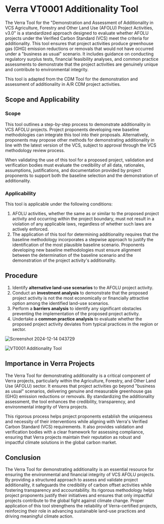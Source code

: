 # Verra VT0001 Additionality Tool

The Verra Tool for the "Demonstration and Assessment of Additionality in VCS Agriculture, Forestry and Other Land Use (AFOLU) Project Activities, v3.0" is a standardized approach designed to evaluate whether AFOLU projects under the Verified Carbon Standard (VCS) meet the criteria for additionality. This tool ensures that project activities produce greenhouse gas (GHG) emission reductions or removals that would not have occurred under a "business as usual" scenario. It includes guidance on conducting regulatory surplus tests, financial feasibility analyses, and common practice assessments to demonstrate that the project activities are genuinely unique and contribute to environmental integrity.

This tool is adapted from the CDM Tool for the demonstration and assessment of additionality in A/R CDM project activities.

## Scope and Applicability

### Scope

This tool outlines a step-by-step process to demonstrate additionality in VCS AFOLU projects. Project proponents developing new baseline methodologies can integrate this tool into their proposals. Alternatively, proponents may propose other methods for demonstrating additionality in line with the latest version of the VCS, subject to approval through the VCS methodology review process. 

When validating the use of this tool for a proposed project, validation and verification bodies must evaluate the credibility of all data, rationales, assumptions, justifications, and documentation provided by project proponents to support both the baseline selection and the demonstration of additionality.

### Applicability

This tool is applicable under the following conditions:  

1. AFOLU activities, whether the same as or similar to the proposed project activity and occurring within the project boundary, must not result in a violation of any applicable laws, regardless of whether such laws are actively enforced.  
2. The application of this tool for determining additionality requires that the baseline methodology incorporates a stepwise approach to justify the identification of the most plausible baseline scenario. Proponents developing new baseline methodologies must ensure alignment between the determination of the baseline scenario and the demonstration of the project activity's additionality.  

## Procedure

1. Identify **alternative land-use scenarios** to the AFOLU project activity.  
2. Conduct an **investment analysis** to demonstrate that the proposed project activity is not the most economically or financially attractive option among the identified land-use scenarios.  
3. Perform a **barriers analysis** to identify any significant obstacles preventing the implementation of the proposed project activity.  
4. Undertake a **common practice analysis** to evaluate whether the proposed project activity deviates from typical practices in the region or sector.

![Screenshot 2024-12-14 043729](https://github.com/user-attachments/assets/a4bddce2-9970-44d1-b05e-d53d7a50d185)

![VT0001 Additionality Tool](https://github.com/user-attachments/assets/ac75120f-2ac6-4a3a-9f5c-5c1e9955cfec)

## Importance in Verra Projects


The Verra Tool for demonstrating additionality is a critical component of Verra projects, particularly within the Agriculture, Forestry, and Other Land Use (AFOLU) sector. It ensures that project activities go beyond "business as usual" scenarios, delivering genuine and measurable greenhouse gas (GHG) emission reductions or removals. By standardizing the additionality assessment, the tool enhances the credibility, transparency, and environmental integrity of Verra projects.  

This rigorous process helps project proponents establish the uniqueness and necessity of their interventions while aligning with Verra's Verified Carbon Standard (VCS) requirements. It also provides validation and verification bodies with a clear framework for assessing compliance, ensuring that Verra projects maintain their reputation as robust and impactful climate solutions in the global carbon market.

## Conclusion

The Verra Tool for demonstrating additionality is an essential resource for ensuring the environmental and financial integrity of VCS AFOLU projects. By providing a structured approach to assess and validate project additionality, it safeguards the credibility of carbon offset activities while fostering transparency and accountability. Its rigorous methodology helps project proponents justify their initiatives and ensures that only impactful projects contribute to the global fight against climate change. Proper application of this tool strengthens the reliability of Verra-certified projects, reinforcing their role in advancing sustainable land-use practices and driving meaningful climate action.
